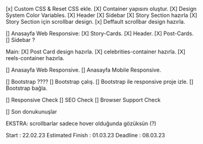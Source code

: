 [x] Custom CSS & Reset CSS ekle.
[X] Container yapısını oluştur.
[X] Design System Color Variables.
[X] Header
[X] Sidebar
[X] Story Section hazırla
[X] Story Section için scrollbar design.
[x] Deffault scrollbar design hazırla.

[] Anasayfa Web Responsive:
[X] Story-Cards.
[X] Header.
[X] Post-Cards.
[] Sidebar ?


Main:
[X] Post Card design hazırla.
[X] celebrities-container hazırla.
[X] reels-container hazırla.


[] Anasayfa Web Responsive.
[] Anasayfa Mobile Responsive.




[] Bootstrap ????
[] Bootstrap çalış.
[] Bootstrap ile responsive proje izle.
[] Bootstrap bağla.

[] Responsive Check
[] SEO Check
[] Browser Support Check

[] Son donukunuşlar

EKSTRA:
scrollbarlar sadece hover olduğunda gözüksün (?)




Start : 22.02.23
Estimated Finish : 01.03.23
Deadline : 08.03.23